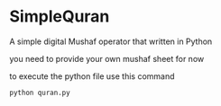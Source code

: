 # SimpleQuran
A simple digital Mushaf operator that written in Python

you need to provide your own mushaf sheet for now

to execute the python file use this command

`python quran.py`
